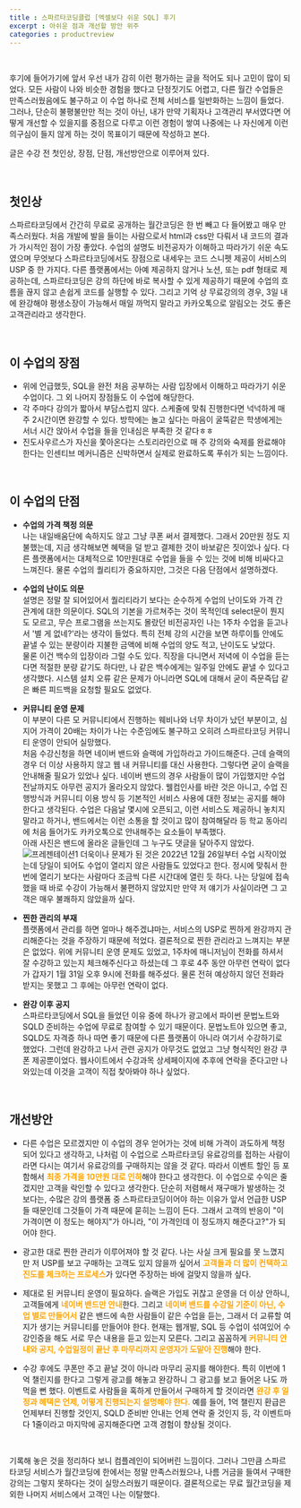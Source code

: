 ```yaml
---
title : 스파르타코딩클럽 [엑셀보다 쉬운 SQL] 후기
excerpt : 아쉬운 점과 개선할 방안 위주
categories : productreview
---
```


<br>

후기에 들어가기에 앞서 우선 내가 감히 이런 평가하는 글을 적어도 되나 고민이 많이 되었다. 모든 사람이 나와 비슷한 경험을 했다고 단정짓기도 어렵고, 다른 월간 수업들은 만족스러웠음에도 불구하고 이 수업 하나로 전체 서비스를 일반화하는 느낌이 들었다. 그러나, 단순히 불평불만만 적는 것이 아닌, 내가 만약 기획자나 고객관리 부서였다면 어떻게 개선할 수 있을지를 중점으로 다루고 이런 경험이 쌓여 나중에는 나 자신에게 이런 의구심이 들지 않게 하는 것이 목표이기 때문에 작성하고 본다.

글은 수강 전 첫인상, 장점, 단점, 개선방안으로 이루어져 있다.

<br>

## 첫인상
스파르타코딩에서 간간히 무료로 공개하는 월간코딩은 한 번 빼고 다 들어봤고 매우 만족스러웠다. 처음 개발에 발을 들이는 사람으로서 html과 css만 다뤄서 내 코드의 결과가 가시적인 점이 가장 좋았다. 수업의 설명도 비전공자가 이해하고 따라가기 쉬운 속도였으며 무엇보다 스파르타코딩에서도 장점으로 내세우는 코드 스니펫 제공이 서비스의 USP 중 한 가지다. 다른 플랫폼에서는 아예 제공하지 않거나 노션, 또는 pdf 형태로 제공하는데, 스파르타코딩은 강의 하단에 바로 복사할 수 있게 제공하기 때문에 수업의 흐름을 끊지 않고 손쉽게 코드를 실행할 수 있다. 그리고 기억 상 무료강의의 경우, 3일 내에 완강해야 평생소장이 가능해서 매일 까먹지 말라고 카카오톡으로 알림오는 것도 좋은 고객관리라고 생각한다.

<br>

## 이 수업의 장점
- 위에 언급했듯, SQL을 완전 처음 공부하는 사람 입장에서 이해하고 따라가기 쉬운 수업이다. 그 외 나머지 장점들도 이 수업에 해당한다.
- 각 주마다 강의가 짧아서 부담스럽지 않다. 스케줄에 맞춰 진행한다면 넉넉하게 매 주 2시간이면 완강할 수 있다. 방학에는 놀고 싶다는 마음이 굴뚝같은 학생에게는 서너 시간 앉아서 수업을 들을 인내심은 부족한 것 같다ㅎㅎ
- 진도사우르스가 자신을 쫓아온다는 스토리라인으로 매 주 강의와 숙제를 완료해야 한다는 인센티브 메커니즘은 신박하면서 실제로 완료하도록 푸쉬가 되는 느낌이다.

<br>

## 이 수업의 단점
- **수업의 가격 책정 의문**  
나는 내일배움단에 속하지도 않고 그냥 쿠폰 써서 결제했다. 그래서 20만원 정도 지불했는데, 지금 생각해보면 혜택을 덜 받고 결제한 것이 바보같은 짓이었나 싶다. 다른 플랫폼에서는 대체적으로 10만원대로 수업을 들을 수 있는 것에 비해 비싸다고 느껴진다. 물론 수업의 퀄리티가 중요하지만, 그것은 다음 단점에서 설명하겠다.

- **수업의 난이도 의문**  
설명은 정말 잘 되어있어서 퀄리티라기 보다는 순수하게 수업의 난이도와 가격 간 관계에 대한 의문이다. SQL의 기본을 가르쳐주는 것이 목적인데 select문이 뭔지도 모르고, 무슨 프로그램을 쓰는지도 몰랐던 비전공자인 나는 1주차 수업을 듣고나서 '별 게 없네?'라는 생각이 들었다. 특히 전체 강의 시간을 보면 하루이틀 안에도 끝낼 수 있는 분량이라 지불한 금액에 비해 수업의 양도 적고, 난이도도 낮았다.  
물론 이건 백수의 입장이라 그럴 수도 있다. 직장을 다니면서 저녁에 이 수업을 듣는다면 적절한 분량 같기도 하다만, 나 같은 백수에게는 일주일 안에도 끝낼 수 있다고 생각했다. 시스템 설치 오류 같은 문제가 아니라면 SQL에 대해서 굳이 즉문즉답 같은 빠른 피드백을 요청할 필요도 없었다. 

- **커뮤니티 운영 문제**  
이 부분이 다른 모 커뮤니티에서 진행하는 웨비나와 너무 차이가 났던 부분이고, 심지어 가격이 20배는 차이가 나는 수준임에도 불구하고 오히려 스파르타코딩 커뮤니티 운영이 안되어 실망했다.  
처음 수강신청을 하면 네이버 밴드와 슬랙에 가입하라고 가이드해준다. 근데 슬랙의 경우 더 이상 사용하지 않고 웹 내 커뮤니티를 대신 사용한다. 그렇다면 굳이 슬랙을 안내해줄 필요가 있었나 싶다. 네이버 밴드의 경우 사람들이 많이 가입했지만 수업 전날까지도 아무런 공지가 올라오지 않았다. 웰컴인사를 바란 것은 아니고, 수업 진행방식과 커뮤니티 이용 방식 등 기본적인 서비스 사용에 대한 정보는 공지를 해야한다고 생각된다. 수업은 다음날 몇시에 오픈되고, 이런 서비스도 제공하니 놓치지 말라고 하거나, 밴드에서는 이런 소통을 할 것이고 많이 참여해달라 등 학교 동아리에 처음 들어가도 카카오톡으로 안내해주는 요소들이 부족했다.  
아래 사진은 밴드에 올라온 글들인데 그 누구도 댓글을 달아주지 않았다.
![프레젠테이션1](https://user-images.githubusercontent.com/112374186/216458993-00c73519-c04d-4519-b2fb-9ca9be9321df.png)
더욱이나 문제가 된 것은 2022년 12월 26일부터 수업 시작이었는데 당일이 되어도 수업이 열리지 않은 사람들도 있었다고 한다. 정시에 맞춰서 한번에 열리기 보다는 사람마다 조금씩 다른 시간대에 열린 듯 하다. 나는 당일에 접속했을 때 바로 수강이 가능해서 불편하지 않았지만 만약 저 얘기가 사실이라면 그 고객은 매우 불쾌하지 않았을까 싶다.

- **찐한 관리의 부재**  
플랫폼에서 관리를 하면 얼마나 해주겠냐마는, 서비스의 USP로 찐하게 완강까지 관리해준다는 것을 주장하기 때문에 적었다. 결론적으로 찐한 관리라고 느껴지는 부분은 없었다. 위에 커뮤니티 운영 문제도 있었고, 1주차에 매니저님이 전화를 하셔서 잘 수강하고 있는지 체크해주신다고 하셨는데 그 후로 4주 동안 아무런 연락이 없다가 갑자기 1월 31일 오후 9시에 전화를 해주셨다. 물론 전혀 예상하지 않던 전화라 받지는 못했고 그 후에는 아무런 연락이 없다. 

- **완강 이후 공지**  
스파르타코딩에서 SQL을 들었던 이유 중에 하나가 광고에서 파이썬 문법노트와 SQLD 준비하는 수업에 무료로 참여할 수 있기 때문이다. 문법노트야 있으면 좋고, SQLD도 자격증 하나 따면 좋기 때문에 다른 플랫폼이 아니라 여기서 수강하기로 했었다. 그런데 완강하고 나서 관련 공지가 아무것도 없었고 그냥 형식적인 완강 쿠폰 제공뿐이었다. 웹사이트에서 수강과목 상세페이지에 추후에 연락을 준다고만 나와있는데 이것을 고객이 직접 찾아봐야 하나 싶었다. 

<br>

## 개선방안
- 다른 수업은 모르겠지만 이 수업의 경우 얻어가는 것에 비해 가격이 과도하게 책정되어 있다고 생각하고, 나처럼 이 수업으로 스파르타코딩 유료강의를 접하는 사람이라면 다시는 여기서 유료강의를 구매하지는 않을 것 같다. 따라서 이벤트 할인 등 포함해서 <span style='color: orange'>**최종 가격을 10만원 대로 인하**</span>해야 한다고 생각한다. 이 수업으로 수익은 줄겠지만 고객을 락인할 수 있다고 생각한다. 단순히 저렴해서 재구매가 발생하는 것보다는, 수많은 강의 플랫폼 중 스파르타코딩이어야 하는 이유가 앞서 언급한 USP들 때문인데 그것들이 가격 때문에 묻히는 느낌이 든다. 그래서 고객의 반응이 "이 가격이면 이 정도는 해야지"가 아니라, "이 가격인데 이 정도까지 해준다고?"가 되어야 한다.

- 광고한 대로 찐한 관리가 이루어져야 할 것 같다. 나는 사실 크게 필요를 못 느꼈지만 저 USP를 보고 구매하는 고객도 있지 않을까 싶어서 <span style='color: orange'>**고객들과 더 많이 컨택하고 진도를 체크하는 프로세스**</span>가 있다면 주장하는 바에 걸맞지 않을까 싶다.

- 제대로 된 커뮤니티 운영이 필요하다. 슬랙은 가입도 귀찮고 운영을 더 이상 안하니, 고객들에게 <span style='color: orange'>**네이버 밴드만 안내**</span>한다. 그리고 <span style='color: orange'>**네이버 밴드를 수강일 기준이 아닌, 수업 별로 만들어서**</span> 같은 밴드에 속한 사람들이 같은 수업을 듣는, 그래서 더 교류할 여지가 생기는 커뮤니티를 만들어야 한다. 현재는 웹개발, SQL 등 수업이 섞여있어 수강인증을 해도 서로 무슨 내용을 듣고 있는지 모른다. 그리고 꼼꼼하게 <span style='color: orange'>**커뮤니티 안내와 공지, 수업일정이 끝난 후 마무리까지 운영자가 도맡아 진행**</span>해야 한다.

- 수강 후에도 쿠폰만 주고 끝날 것이 아니라 마무리 공지를 해야한다. 특히 이번에 1억 챌린지를 한다고 그렇게 광고를 해놓고 완강하니 그 광고를 보고 들어온 나도 까먹을 뻔 했다. 이벤트로 사람들을 혹하게 만들어서 구매하게 할 것이라면 <span style='color: orange'>**완강 후 일정과 혜택은 언제, 어떻게 진행되는지 설명해야 한다.**</span> 예를 들어, 1억 챌린지 환급은 언제부터 진행할 것인지, SQLD 준비반 안내는 언제 연락 줄 것인지 등, 각 이벤트마다 1줄이라고 마지막에 공지해준다면 고객 경험이 향상될 것이다.

<br>

기록해 놓은 것을 정리하다 보니 컴플레인이 되어버린 느낌이다. 그러나 그만큼 스파르타코딩 서비스가 월간코딩에 한에서는 정말 만족스러웠으나, 나름 거금을 들여서 구매한 강의는 그렇지 못하다는 것이 실망스러웠기 때문이다. 결론적으로는 무료 월간코딩을 제외한 나머지 서비스에서 고객인 나는 이탈했다.
